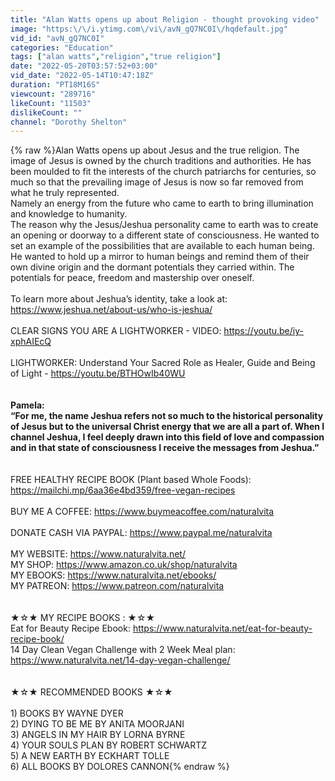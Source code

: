 ```yaml
---
title: "Alan Watts opens up about Religion - thought provoking video"
image: "https:\/\/i.ytimg.com\/vi\/avN_gQ7NC0I\/hqdefault.jpg"
vid_id: "avN_gQ7NC0I"
categories: "Education"
tags: ["alan watts","religion","true religion"]
date: "2022-05-20T03:57:52+03:00"
vid_date: "2022-05-14T10:47:18Z"
duration: "PT18M16S"
viewcount: "289716"
likeCount: "11503"
dislikeCount: ""
channel: "Dorothy Shelton"
---
```

{% raw %}Alan Watts opens up about Jesus and the true religion. The image of Jesus is owned by the church traditions and authorities. He has been moulded to fit the interests of the church patriarchs for centuries, so much so that the prevailing image of Jesus is now so far removed from what he truly represented. <br />Namely an energy from the future who came to earth to bring illumination and knowledge to humanity. <br />The reason why the Jesus/Jeshua personality came to earth was to create an opening or doorway to a different state of consciousness. He wanted to set an example of the possibilities that are available to each human being.<br />He wanted to hold up a mirror to human beings and remind them of their own divine origin and the dormant potentials they carried within. The potentials for peace, freedom and mastership over oneself.<br /><br />To learn more about Jeshua’s identity, take a look at: <a rel="nofollow" target="blank" href="https://www.jeshua.net/about-us/who-is-jeshua/">https://www.jeshua.net/about-us/who-is-jeshua/</a><br /><br />CLEAR SIGNS YOU ARE A LIGHTWORKER - VIDEO: <a rel="nofollow" target="blank" href="https://youtu.be/iy-xphAIEcQ">https://youtu.be/iy-xphAIEcQ</a> <br /><br />LIGHTWORKER: Understand Your Sacred Role as Healer, Guide and Being of Light - <a rel="nofollow" target="blank" href="https://youtu.be/BTHOwIb40WU">https://youtu.be/BTHOwIb40WU</a><br /><br />**************************************************************************<br />Pamela:<br />“For me, the name Jeshua refers not so much to the historical personality of Jesus but to the universal Christ energy that we are all a part of. When I channel Jeshua, I feel deeply drawn into this field of love and compassion and in that state of consciousness I receive the messages from Jeshua.”  <br /><br />**************************************************************************<br />FREE HEALTHY RECIPE BOOK (Plant based Whole Foods): <a rel="nofollow" target="blank" href="https://mailchi.mp/6aa36e4bd359/free-vegan-recipes">https://mailchi.mp/6aa36e4bd359/free-vegan-recipes</a><br /><br />BUY ME A COFFEE: <a rel="nofollow" target="blank" href="https://www.buymeacoffee.com/naturalvita">https://www.buymeacoffee.com/naturalvita</a><br /><br />DONATE CASH VIA PAYPAL: <a rel="nofollow" target="blank" href="https://www.paypal.me/naturalvita">https://www.paypal.me/naturalvita</a><br /><br />MY WEBSITE: <a rel="nofollow" target="blank" href="https://www.naturalvita.net/">https://www.naturalvita.net/</a><br />MY SHOP: <a rel="nofollow" target="blank" href="https://www.amazon.co.uk/shop/naturalvita">https://www.amazon.co.uk/shop/naturalvita</a><br />MY EBOOKS: <a rel="nofollow" target="blank" href="https://www.naturalvita.net/ebooks/">https://www.naturalvita.net/ebooks/</a><br />MY PATREON: <a rel="nofollow" target="blank" href="https://www.patreon.com/naturalvita">https://www.patreon.com/naturalvita</a><br /><br /><br />★☆★ MY RECIPE BOOKS : ★☆★<br />Eat for Beauty Recipe Ebook: <a rel="nofollow" target="blank" href="https://www.naturalvita.net/eat-for-beauty-recipe-book/">https://www.naturalvita.net/eat-for-beauty-recipe-book/</a><br />14 Day Clean Vegan Challenge with 2 Week Meal plan: <a rel="nofollow" target="blank" href="https://www.naturalvita.net/14-day-vegan-challenge/">https://www.naturalvita.net/14-day-vegan-challenge/</a><br /><br /><br />★☆★  RECOMMENDED BOOKS ★☆★<br /><br />1) BOOKS BY WAYNE DYER <br />2) DYING TO BE ME BY ANITA MOORJANI<br />3) ANGELS IN MY HAIR BY LORNA BYRNE <br />4) YOUR SOULS PLAN BY ROBERT SCHWARTZ<br />5) A NEW EARTH BY ECKHART TOLLE<br />6) ALL BOOKS BY DOLORES CANNON{% endraw %}
